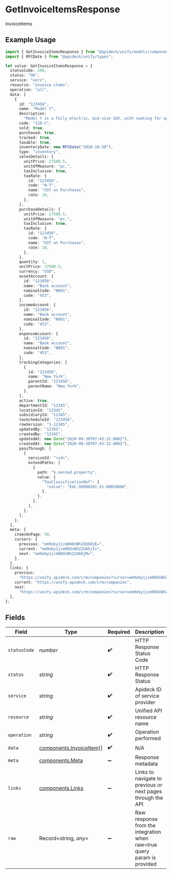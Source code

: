 # GetInvoiceItemsResponse

InvoiceItems

## Example Usage

```typescript
import { GetInvoiceItemsResponse } from "@apideck/unify/models/components";
import { RFCDate } from "@apideck/unify/types";

let value: GetInvoiceItemsResponse = {
  statusCode: 200,
  status: "OK",
  service: "xero",
  resource: "invoice-items",
  operation: "all",
  data: [
    {
      id: "123456",
      name: "Model Y",
      description:
        "Model Y is a fully electric, mid-size SUV, with seating for up to seven, dual motor AWD and unparalleled protection.",
      code: "120-C",
      sold: true,
      purchased: true,
      tracked: true,
      taxable: true,
      inventoryDate: new RFCDate("2020-10-30"),
      type: "inventory",
      salesDetails: {
        unitPrice: 27500.5,
        unitOfMeasure: "pc.",
        taxInclusive: true,
        taxRate: {
          id: "123456",
          code: "N-T",
          name: "GST on Purchases",
          rate: 10,
        },
      },
      purchaseDetails: {
        unitPrice: 27500.5,
        unitOfMeasure: "pc.",
        taxInclusive: true,
        taxRate: {
          id: "123456",
          code: "N-T",
          name: "GST on Purchases",
          rate: 10,
        },
      },
      quantity: 1,
      unitPrice: 27500.5,
      currency: "USD",
      assetAccount: {
        id: "123456",
        name: "Bank account",
        nominalCode: "N091",
        code: "453",
      },
      incomeAccount: {
        id: "123456",
        name: "Bank account",
        nominalCode: "N091",
        code: "453",
      },
      expenseAccount: {
        id: "123456",
        name: "Bank account",
        nominalCode: "N091",
        code: "453",
      },
      trackingCategories: [
        {
          id: "123456",
          name: "New York",
          parentId: "123456",
          parentName: "New York",
        },
      ],
      active: true,
      departmentId: "12345",
      locationId: "12345",
      subsidiaryId: "12345",
      taxScheduleId: "123456",
      rowVersion: "1-12345",
      updatedBy: "12345",
      createdBy: "12345",
      updatedAt: new Date("2020-09-30T07:43:32.000Z"),
      createdAt: new Date("2020-09-30T07:43:32.000Z"),
      passThrough: [
        {
          serviceId: "<id>",
          extendPaths: [
            {
              path: "$.nested.property",
              value: {
                "TaxClassificationRef": {
                  "value": "EUC-99990201-V1-00020000",
                },
              },
            },
          ],
        },
      ],
    },
  ],
  meta: {
    itemsOnPage: 50,
    cursors: {
      previous: "em9oby1jcm06OnBhZ2U6OjE=",
      current: "em9oby1jcm06OnBhZ2U6OjI=",
      next: "em9oby1jcm06OnBhZ2U6OjM=",
    },
  },
  links: {
    previous:
      "https://unify.apideck.com/crm/companies?cursor=em9oby1jcm06OnBhZ2U6OjE%3D",
    current: "https://unify.apideck.com/crm/companies",
    next:
      "https://unify.apideck.com/crm/companies?cursor=em9oby1jcm06OnBhZ2U6OjM",
  },
};
```

## Fields

| Field                                                                   | Type                                                                    | Required                                                                | Description                                                             | Example                                                                 |
| ----------------------------------------------------------------------- | ----------------------------------------------------------------------- | ----------------------------------------------------------------------- | ----------------------------------------------------------------------- | ----------------------------------------------------------------------- |
| `statusCode`                                                            | *number*                                                                | :heavy_check_mark:                                                      | HTTP Response Status Code                                               | 200                                                                     |
| `status`                                                                | *string*                                                                | :heavy_check_mark:                                                      | HTTP Response Status                                                    | OK                                                                      |
| `service`                                                               | *string*                                                                | :heavy_check_mark:                                                      | Apideck ID of service provider                                          | xero                                                                    |
| `resource`                                                              | *string*                                                                | :heavy_check_mark:                                                      | Unified API resource name                                               | invoice-items                                                           |
| `operation`                                                             | *string*                                                                | :heavy_check_mark:                                                      | Operation performed                                                     | all                                                                     |
| `data`                                                                  | [components.InvoiceItem](../../models/components/invoiceitem.md)[]      | :heavy_check_mark:                                                      | N/A                                                                     |                                                                         |
| `meta`                                                                  | [components.Meta](../../models/components/meta.md)                      | :heavy_minus_sign:                                                      | Response metadata                                                       |                                                                         |
| `links`                                                                 | [components.Links](../../models/components/links.md)                    | :heavy_minus_sign:                                                      | Links to navigate to previous or next pages through the API             |                                                                         |
| `raw`                                                                   | Record<string, *any*>                                                   | :heavy_minus_sign:                                                      | Raw response from the integration when raw=true query param is provided |                                                                         |